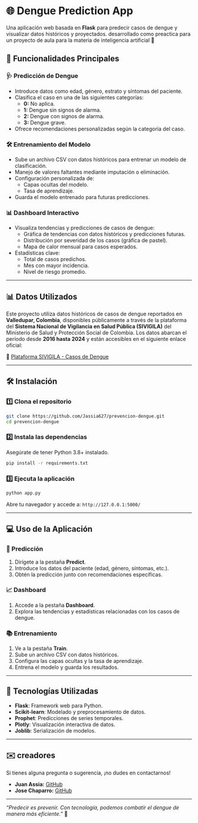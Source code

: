 # 🌐 Dengue Prediction App

Una aplicación web basada en **Flask** para predecir casos de dengue y visualizar datos históricos y proyectados. desarrollado como preactica para un proyecto de aula para la materia de inteligencia artificial 🎯

## 🚀 Funcionalidades Principales

### 🩺 **Predicción de Dengue**
- Introduce datos como edad, género, estrato y síntomas del paciente.
- Clasifica el caso en una de las siguientes categorías:
  - **0:** No aplica.
  - **1:** Dengue sin signos de alarma.
  - **2:** Dengue con signos de alarma.
  - **3:** Dengue grave.
- Ofrece recomendaciones personalizadas según la categoría del caso.

### 🛠️ **Entrenamiento del Modelo**
- Sube un archivo CSV con datos históricos para entrenar un modelo de clasificación.
- Manejo de valores faltantes mediante imputación o eliminación.
- Configuración personalizada de:
  - Capas ocultas del modelo.
  - Tasa de aprendizaje.
- Guarda el modelo entrenado para futuras predicciones.

### 📊 **Dashboard Interactivo**
- Visualiza tendencias y predicciones de casos de dengue:
  - Gráfica de tendencias con datos históricos y predicciones futuras.
  - Distribución por severidad de los casos (gráfica de pastel).
  - Mapa de calor mensual para casos esperados.
- Estadísticas clave:
  - Total de casos predichos.
  - Mes con mayor incidencia.
  - Nivel de riesgo promedio.

---

## 📊 **Datos Utilizados**

Este proyecto utiliza datos históricos de casos de dengue reportados en **Valledupar, Colombia**, disponibles públicamente a través de la plataforma del **Sistema Nacional de Vigilancia en Salud Pública (SIVIGILA)** del Ministerio de Salud y Protección Social de Colombia. Los datos abarcan el período desde **2016 hasta 2024** y están accesibles en el siguiente enlace oficial:

🔗 [Plataforma SIVIGILA - Casos de Dengue](https://www.minsalud.gov.co/sites/rid/paginas/freesearchresults.aspx?k=casos%20de%20dengue&scope=Todos)

---

## 🛠️ **Instalación**

### 1️⃣ Clona el repositorio
```bash
git clone https://github.com/Jassia627/prevencion-dengue.git
cd prevencion-dengue
```

### 2️⃣ Instala las dependencias
Asegúrate de tener Python 3.8+ instalado.
```bash
pip install -r requirements.txt
```

### 3️⃣ Ejecuta la aplicación
```bash
python app.py
```
Abre tu navegador y accede a: `http://127.0.0.1:5000/`


---

## 💻 **Uso de la Aplicación**

### 🌟 Predicción
1. Dirígete a la pestaña **Predict**.
2. Introduce los datos del paciente (edad, género, síntomas, etc.).
3. Obtén la predicción junto con recomendaciones específicas.

### 📈 Dashboard
1. Accede a la pestaña **Dashboard**.
2. Explora las tendencias y estadísticas relacionadas con los casos de dengue.

### 📚 Entrenamiento
1. Ve a la pestaña **Train**.
2. Sube un archivo CSV con datos históricos.
3. Configura las capas ocultas y la tasa de aprendizaje.
4. Entrena el modelo y guarda los resultados.

---

## 🧰 **Tecnologías Utilizadas**
- **Flask**: Framework web para Python.
- **Scikit-learn**: Modelado y preprocesamiento de datos.
- **Prophet**: Predicciones de series temporales.
- **Plotly**: Visualización interactiva de datos.
- **Joblib**: Serialización de modelos.

---


## ✉️ **creadores**
Si tienes alguna pregunta o sugerencia, ¡no dudes en contactarnos!
- **Juan Assia:** [GitHub](https://github.com/Jassia627)
- **Jose Chaparro:** [GitHub](https://github.com/Josechaparro09)

---

_“Predecir es prevenir. Con tecnología, podemos combatir el dengue de manera más eficiente.”_ 🌟
